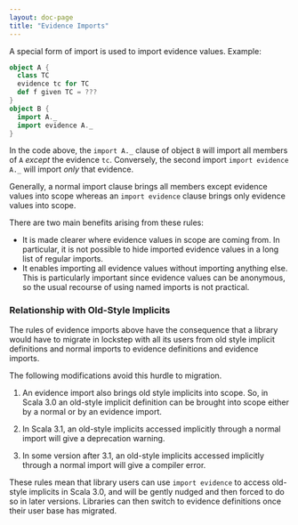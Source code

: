 ```yaml
---
layout: doc-page
title: "Evidence Imports"
---
```


A special form of import is used to import evidence values. Example:
```scala
object A {
  class TC
  evidence tc for TC
  def f given TC = ???
}
object B {
  import A._
  import evidence A._
}
```
In the code above, the `import A._` clause of object `B` will import all members
of `A` _except_ the evidence `tc`. Conversely, the second import `import evidence A._` will import _only_ that evidence.

Generally, a normal import clause brings all members except evidence values into scope whereas an `import evidence` clause brings only evidence values into scope.

There are two main benefits arising from these rules:

 - It is made clearer where evidence values in scope are coming from. In particular, it is not possible to hide imported evidence values in a long list of regular imports.
 - It enables importing all evidence values
   without importing anything else. This is particularly important since evidence
   values can be anonymous, so the usual recourse of using named imports is not
   practical.

### Relationship with Old-Style Implicits

The rules of evidence imports above have the consequence that a library
would have to migrate in lockstep with all its users from old style implicit definitions and
normal imports to evidence definitions and evidence imports.

The following modifications avoid this hurdle to migration.

 1. An evidence import also brings old style implicits into scope. So, in Scala 3.0
    an old-style implicit definition can be brought into scope either by a normal or
    by an evidence import.

 2. In Scala 3.1, an old-style implicits accessed implicitly through a normal import
    will give a deprecation warning.

 3. In some version after 3.1, an old-style implicits accessed implicitly through a normal import
    will give a compiler error.

These rules mean that library users can use `import evidence` to access old-style implicits in Scala 3.0,
and will be gently nudged and then forced to do so in later versions. Libraries can then switch to
evidence definitions once their user base has migrated.
